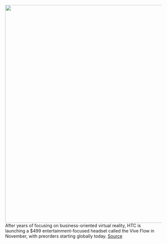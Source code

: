 <img src='https://cdn.vox-cdn.com/thumbor/aifYhcGjwaPEayTNgGe49nx2K9o=/0x0:2040x1360/1200x675/filters:focal(702x609:1028x935)/cdn.vox-cdn.com/uploads/chorus_image/image/69994114/akrales_211005_4774_0005.0.jpg' width='700px' /><br/>
After years of focusing on business-oriented virtual reality, HTC is launching a $499 entertainment-focused headset called the Vive Flow in November, with preorders starting globally today.
<a href='https://www.theverge.com/2021/10/14/22713276/htc-vive-flow-vr-headset-launch-price-hands-on'> Source <a/>